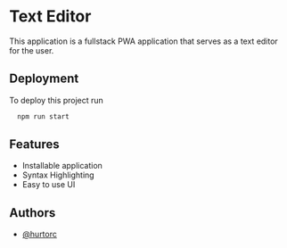 # Text Editor

This application is a fullstack PWA application that serves as a text editor for the user.
 
## Deployment

To deploy this project run

```bash
  npm run start
```


## Features

- Installable application
- Syntax Highlighting
- Easy to use UI


## Authors

- [@hurtorc](https://www.github.com/hurtorc)
